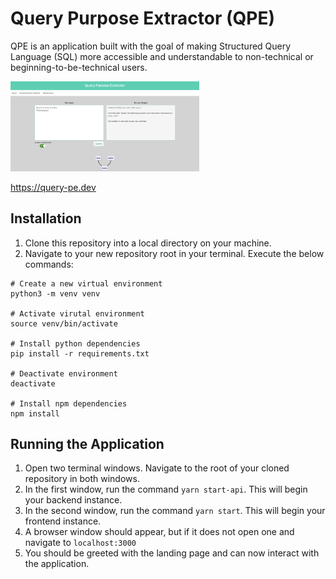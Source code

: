 # Query Purpose Extractor (QPE)

QPE is an application built with the goal of making Structured Query Language (SQL) more accessible and understandable to non-technical or beginning-to-be-technical users.

<img src="./public/qpe-screenshot.png" width="60%" height="45%" />

https://query-pe.dev

## Installation

1. Clone this repository into a local directory on your machine.
2. Navigate to your new repository root in your terminal. Execute the below commands:  
```
# Create a new virtual environment
python3 -m venv venv

# Activate virutal environment
source venv/bin/activate

# Install python dependencies
pip install -r requirements.txt

# Deactivate environment
deactivate

# Install npm dependencies
npm install
```

## Running the Application

1. Open two terminal windows. Navigate to the root of your cloned repository in both windows.
2. In the first window, run the command `yarn start-api`. This will begin your backend instance.
3. In the second window, run the command `yarn start`. This will begin your frontend instance.
4. A browser window should appear, but if it does not open one and navigate to `localhost:3000`
5. You should be greeted with the landing page and can now interact with the application.